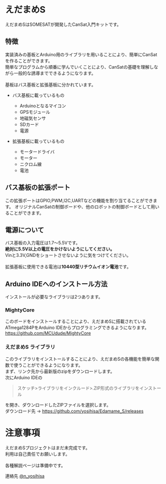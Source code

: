 # えだまめS  
えだまめSはSOMESATが開発したCanSat入門キットです。  
## 特徴  
実装済みの基板とArduino用のライブラリを用いることにより、簡単にCanSatを作ることができます。  
簡単なプログラムから順番に学んでいくことにより、CanSatの基礎を理解しながら一般的な誘導までできるようになります。  
<br>
基板はバス基板と拡張基板に分かれています。

- バス基板に載っているもの  
  - Arduinoとなるマイコン  
  - GPSモジュール  
  - 地磁気センサ  
  - SDカード  
  - 電源  

- 拡張基板に載っているもの  
  - モータードライバ  
  - モーター  
  - ニクロム線  
  - 電池  

## バス基板の拡張ポート  
この拡張ポートはGPIO,PWM,I2C,UARTなどの機能を割り当てることができます。 
オリジナルCanSatの制御ボードや、他のロボットの制御ボードとして用いることができます。

## 電源について
バス基板の入力電圧は1.7～5.5Vです。  
**絶対に5.5V以上の電圧をかけないようにしてください。**  
Vinと3.3V,GNDをショートさせないように気をつけてください。  
<br>
拡張基板に使用できる電池は**10440型リチウムイオン電池**です。　　

## Arduino IDEへのインストール方法　　
インストールが必要なライブラリは2つあります。
### MightyCore  
このボードをインストールすることにより、えだまめSに搭載されているATmega1284PをArduino IDEからプログラミングできるようになります。  
https://github.com/MCUdude/MightyCore  
### えだまめS ライブラリ
このライブラリをインストールすることにより、えだまめSの各機能を簡単な関数で使うことができるようになります。  
まず、リンク先から最新版のzipをダウンロードします。  
次にArduino IDEの　　

 >  スケッチ>ライブラリをインクルード>.ZIP形式のライブラリをインストール  
 
 を開き、ダウンロードしたZIPファイルを選択します。  
 ダウンロード先 → https://github.com/yosihisa/Edamame_S/releases  
 
 
 # 注意事項  
 えだまめSプロジェクトはまだ未完成です。  
 利用は自己責任でお願いします。  
 <br>
 各種解説ページは準備中です。  
 
 連絡先 [@n_yosihisa](https://twitter.com/n_yosihisa)
